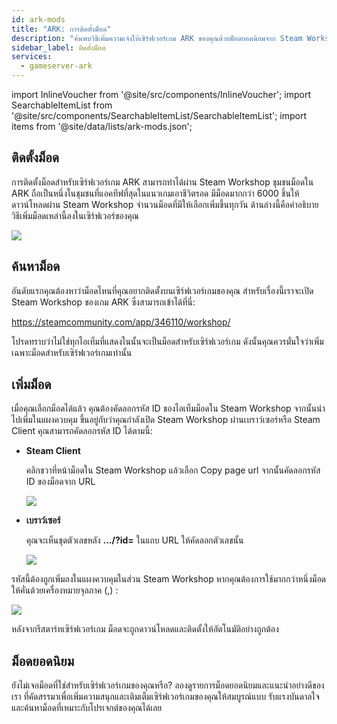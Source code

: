 ```yaml
---
id: ark-mods
title: "ARK: การติดตั้งม็อด"
description: "ค้นพบวิธีเพิ่มความเจ๋งให้เซิร์ฟเวอร์เกม ARK ของคุณด้วยม็อดยอดนิยมจาก Steam Workshop และปรับแต่งประสบการณ์การเล่นเกมของคุณ → เรียนรู้เพิ่มเติมตอนนี้"
sidebar_label: ติดตั้งม็อด
services:
  - gameserver-ark
---
```


import InlineVoucher from '@site/src/components/InlineVoucher';
import SearchableItemList from '@site/src/components/SearchableItemList/SearchableItemList';
import items from '@site/data/lists/ark-mods.json';

## ติดตั้งม็อด

การติดตั้งม็อดสำหรับเซิร์ฟเวอร์เกม ARK สามารถทำได้ผ่าน Steam Workshop ชุมชนม็อดใน ARK ถือเป็นหนึ่งในชุมชนที่แอคทีฟที่สุดในแนวเกมเอาชีวิตรอด มีม็อดมากกว่า 6000 ชิ้นให้ดาวน์โหลดผ่าน Steam Workshop จำนวนม็อดที่มีให้เลือกเพิ่มขึ้นทุกวัน ด้านล่างนี้คือคำอธิบายวิธีเพิ่มม็อดเหล่านี้ลงในเซิร์ฟเวอร์ของคุณ



![](https://screensaver01.zap-hosting.com/index.php/s/rPT5rKaKtbxgJnr/preview)

<InlineVoucher />

## ค้นหาม็อด

อันดับแรกคุณต้องหาว่าม็อดไหนที่คุณอยากติดตั้งบนเซิร์ฟเวอร์เกมของคุณ สำหรับเรื่องนี้เราจะเปิด Steam Workshop ของเกม ARK ซึ่งสามารถเข้าได้ที่นี่:

https://steamcommunity.com/app/346110/workshop/



โปรดทราบว่าไม่ใช่ทุกไอเท็มที่แสดงในนั้นจะเป็นม็อดสำหรับเซิร์ฟเวอร์เกม ดังนั้นคุณควรมั่นใจว่าเพิ่มเฉพาะม็อดสำหรับเซิร์ฟเวอร์เกมเท่านั้น



## เพิ่มม็อด

เมื่อคุณเลือกม็อดได้แล้ว คุณต้องคัดลอกรหัส ID ของไอเท็มม็อดใน Steam Workshop จากนั้นนำไปเพิ่มในแผงควบคุม ขึ้นอยู่กับว่าคุณกำลังเปิด Steam Workshop ผ่านเบราว์เซอร์หรือ Steam Client คุณสามารถคัดลอกรหัส ID ได้ตามนี้:

- **Steam Client**

  คลิกขวาที่หน้าม็อดใน Steam Workshop แล้วเลือก Copy page url จากนั้นคัดลอกรหัส ID ของม็อดจาก URL

  ![](https://screensaver01.zap-hosting.com/index.php/s/tQAcSrYYBSRAZEf/preview)

  

- **เบราว์เซอร์**

  คุณจะเห็นชุดตัวเลขหลัง **.../?id=** ในแถบ URL ให้คัดลอกตัวเลขนั้น

  ![](https://screensaver01.zap-hosting.com/index.php/s/HzZjRF7eb2maE6a/preview)



รหัสนี้ต้องถูกเพิ่มลงในแผงควบคุมในส่วน Steam Workshop หากคุณต้องการใช้มากกว่าหนึ่งม็อด ให้คั่นด้วยเครื่องหมายจุลภาค (,) :



![](https://screensaver01.zap-hosting.com/index.php/s/fc7piqsTJQoABeL/preview)



หลังจากรีสตาร์ทเซิร์ฟเวอร์เกม ม็อดจะถูกดาวน์โหลดและติดตั้งให้อัตโนมัติอย่างถูกต้อง


## ม็อดยอดนิยม

ยังไม่เจอม็อดที่ใช่สำหรับเซิร์ฟเวอร์เกมของคุณหรือ? ลองดูรายการม็อดยอดนิยมและแนะนำอย่างดีของเรา ที่คัดสรรมาเพื่อเพิ่มความสนุกและเติมเต็มเซิร์ฟเวอร์เกมของคุณให้สมบูรณ์แบบ รับแรงบันดาลใจและค้นหาม็อดที่เหมาะกับโปรเจกต์ของคุณได้เลย

<SearchableItemList items={items} />


<InlineVoucher />